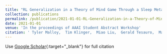 ```yaml
---
title: "RL Generalization in a Theory of Mind Game Through a Sleep Metaphor (Student Abstract)"
collection: publications
permalink: /publication/2021-01-01-RL-Generalization-in-a-Theory-of-Mind-Game-Through-a-Sleep-Metaphor-Student-Abstract
date: 2021-01-01
venue: 'In the proceedings of AAAI Student Abstract Workshop'
citation: ' Tyler Malloy,  Tim Klinger,  Miao Liu,  Gerald Tesauro,  Matthew Riemer,  Chris Sims, &quot;RL Generalization in a Theory of Mind Game Through a Sleep Metaphor (Student Abstract).&quot; In the proceedings of AAAI Student Abstract Workshop, 2021.'
---
```

Use [Google Scholar](https://scholar.google.com/scholar?q=RL+Generalization+in+a+Theory+of+Mind+Game+Through+a+Sleep+Metaphor+(Student+Abstract)){:target="_blank"} for full citation